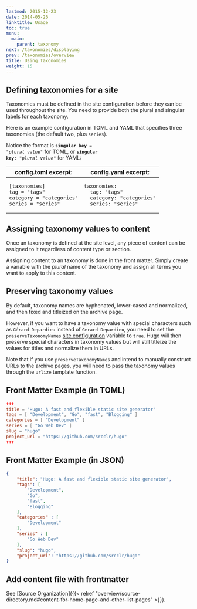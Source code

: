 ```yaml
---
lastmod: 2015-12-23
date: 2014-05-26
linktitle: Usage
toc: true
menu:
  main:
    parent: taxonomy
next: /taxonomies/displaying
prev: /taxonomies/overview
title: Using Taxonomies
weight: 15
---
```


## Defining taxonomies for a site

Taxonomies must be defined in the site configuration before they can be
used throughout the site. You need to provide both the plural and
singular labels for each taxonomy.

Here is an example configuration in TOML and YAML
that specifies three taxonomies (the default two, plus `series`).

Notice the format is <code><strong>singular key</strong> = &quot;<em>plural value</em>&quot;</code> for TOML,
or <code><strong>singular key</strong>: &quot;<em>plural value</em>&quot;</code> for YAML:

<table class="table">
<thead>
<tr>
<th>config.toml excerpt:</th><th>config.yaml excerpt:</th>
</tr>
</thead>
<tbody>
<tr valign="top">
<td><pre><code class="language-toml">[taxonomies]
tag = "tags"
category = "categories"
series = "series"
</code></pre></td>
<td><pre><code class="language-yaml">taxonomies:
  tag: "tags"
  category: "categories"
  series: "series"
</code></pre></td>
</tr>
</tbody>
</table>

## Assigning taxonomy values to content

Once an taxonomy is defined at the site level, any piece of content
can be assigned to it regardless of content type or section.

Assigning content to an taxonomy is done in the front matter.
Simply create a variable with the *plural* name of the taxonomy
and assign all terms you want to apply to this content.

## Preserving taxonomy values

By default, taxonomy names are hyphenated, lower-cased and normalized, and then
fixed and titleized on the archive page.

However, if you want to have a taxonomy value with special characters
such as `Gérard Depardieu` instead of `Gerard Depardieu`,
you need to set the `preserveTaxonomyNames` [site configuration](/overview/configuration/) variable to `true`.
Hugo will then preserve special characters in taxonomy values
but will still titleize the values for titles and normalize them in URLs.

Note that if you use `preserveTaxonomyNames` and intend to manually construct URLs to the archive pages,
you will need to pass the taxonomy values through the `urlize` template function.

## Front Matter Example (in TOML)

```toml
+++
title = "Hugo: A fast and flexible static site generator"
tags = [ "Development", "Go", "fast", "Blogging" ]
categories = [ "Development" ]
series = [ "Go Web Dev" ]
slug = "hugo"
project_url = "https://github.com/srcclr/hugo"
+++
```

## Front Matter Example (in JSON)

```json
{
    "title": "Hugo: A fast and flexible static site generator",
    "tags": [
        "Development",
        "Go",
        "fast",
        "Blogging"
    ],
    "categories" : [
        "Development"
    ],
    "series" : [
        "Go Web Dev"
    ],
    "slug": "hugo",
    "project_url": "https://github.com/srcclr/hugo"
}
```

## Add content file with frontmatter

See [Source Organization]({{< relref "overview/source-directory.md#content-for-home-page-and-other-list-pages" >}}).
